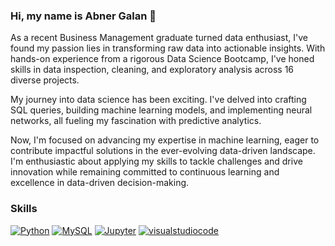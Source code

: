 ### Hi, my name is Abner Galan 👋

As a recent Business Management graduate turned data enthusiast, I've found my passion lies in transforming raw data into actionable insights. With hands-on experience from a rigorous Data Science Bootcamp, I've honed skills in data inspection, cleaning, and exploratory analysis across 16 diverse projects.

My journey into data science has been exciting. I've delved into crafting SQL queries, building machine learning models, and implementing neural networks, all fueling my fascination with predictive analytics.

Now, I'm focused on advancing my expertise in machine learning, eager to contribute impactful solutions in the ever-evolving data-driven landscape. I'm enthusiastic about applying my skills to tackle challenges and drive innovation while remaining committed to continuous learning and excellence in data-driven decision-making.

### Skills

[![Python](https://img.shields.io/badge/Python-yellow?style=for-the-badge&logo=python&logoColor=white&labelColor=101010)]()
[![MySQL](https://img.shields.io/badge/MySQL-4479A1?style=for-the-badge&logo=mysql&logoColor=white&labelColor=101010)]()
[![Jupyter](https://img.shields.io/badge/Jupyter-#F37626?style=for-the-badge&logo=jupyter&logoColor=white&labelColor=101010)]()
[![visualstudiocode](https://img.shields.io/badge/visualstudiocode-#007ACC?style=for-the-badge&logo=visualstudiocode&logoColor=white&labelColor=101010)]()





